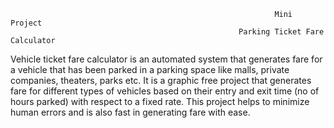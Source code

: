                                                                Mini Project 
                                                       Parking Ticket Fare Calculator
Vehicle ticket fare calculator is an automated system that generates fare for a vehicle that has been parked in a parking space like malls, private companies, theaters, parks etc. It is a graphic free project that generates fare for different types of vehicles based on their entry and exit time (no of hours parked) with respect to a fixed rate. This project helps to minimize human errors and is also fast in generating fare with ease.
